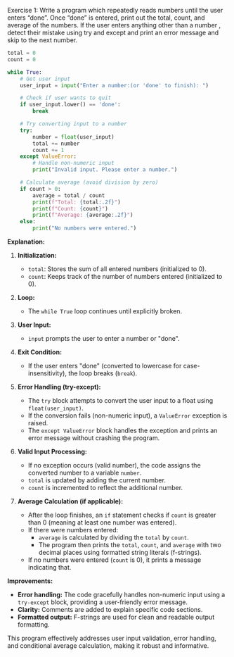 Exercise 1: Write a program which repeatedly reads numbers until the user enters “done”. Once “done” is entered, print out the total, count, and average of the numbers. If the user enters anything other than a
number , detect their mistake using try and except and print an error message and skip to the next number.
```python
total = 0
count = 0

while True:
    # Get user input
    user_input = input("Enter a number:(or 'done' to finish): ")

    # Check if user wants to quit
    if user_input.lower() == 'done':
        break

    # Try converting input to a number
    try:
        number = float(user_input)
        total += number
        count += 1
    except ValueError:
        # Handle non-numeric input
        print("Invalid input. Please enter a number.")

    # Calculate average (avoid division by zero)
    if count > 0:
        average = total / count
        print(f"Total: {total:.2f}")
        print(f"Count: {count}")
        print(f"Average: {average:.2f}")
    else:
        print("No numbers were entered.")
```

**Explanation:**

1. **Initialization:**
    
    - `total`: Stores the sum of all entered numbers (initialized to 0).
    - `count`: Keeps track of the number of numbers entered (initialized to 0).
2. **Loop:**
    
    - The `while True` loop continues until explicitly broken.
3. **User Input:**
    
    - `input` prompts the user to enter a number or "done".
4. **Exit Condition:**
    
    - If the user enters "done" (converted to lowercase for case-insensitivity), the loop breaks (`break`).
5. **Error Handling (try-except):**
    
    - The `try` block attempts to convert the user input to a float using `float(user_input)`.
    - If the conversion fails (non-numeric input), a `ValueError` exception is raised.
    - The `except ValueError` block handles the exception and prints an error message without crashing the program.
6. **Valid Input Processing:**
    
    - If no exception occurs (valid number), the code assigns the converted number to a variable `number`.
    - `total` is updated by adding the current number.
    - `count` is incremented to reflect the additional number.
7. **Average Calculation (if applicable):**
    
    - After the loop finishes, an `if` statement checks if `count` is greater than 0 (meaning at least one number was entered).
    - If there were numbers entered:
        - `average` is calculated by dividing the `total` by `count`.
        - The program then prints the `total`, `count`, and `average` with two decimal places using formatted string literals (f-strings).
    - If no numbers were entered (`count` is 0), it prints a message indicating that.

**Improvements:**

- **Error handling:** The code gracefully handles non-numeric input using a `try-except` block, providing a user-friendly error message.
- **Clarity:** Comments are added to explain specific code sections.
- **Formatted output:** F-strings are used for clean and readable output formatting.

This program effectively addresses user input validation, error handling, and conditional average calculation, making it robust and informative.